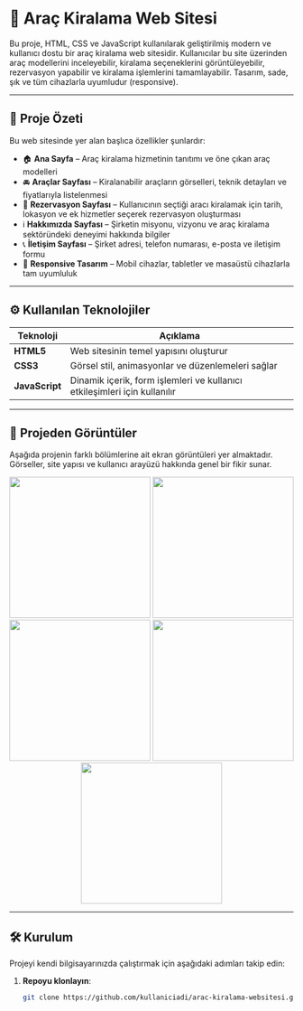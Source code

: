 # 🚗 Araç Kiralama Web Sitesi

Bu proje, HTML, CSS ve JavaScript kullanılarak geliştirilmiş modern ve kullanıcı dostu bir araç kiralama web sitesidir. Kullanıcılar bu site üzerinden araç modellerini inceleyebilir, kiralama seçeneklerini görüntüleyebilir, rezervasyon yapabilir ve kiralama işlemlerini tamamlayabilir. Tasarım, sade, şık ve tüm cihazlarla uyumludur (responsive).

---

## 📌 Proje Özeti

Bu web sitesinde yer alan başlıca özellikler şunlardır:

- 🏠 **Ana Sayfa** – Araç kiralama hizmetinin tanıtımı ve öne çıkan araç modelleri  
- 🚘 **Araçlar Sayfası** – Kiralanabilir araçların görselleri, teknik detayları ve fiyatlarıyla listelenmesi  
- 📝 **Rezervasyon Sayfası** – Kullanıcının seçtiği aracı kiralamak için tarih, lokasyon ve ek hizmetler seçerek rezervasyon oluşturması  
- ℹ️ **Hakkımızda Sayfası** – Şirketin misyonu, vizyonu ve araç kiralama sektöründeki deneyimi hakkında bilgiler  
- 📞 **İletişim Sayfası** – Şirket adresi, telefon numarası, e-posta ve iletişim formu  
- 📱 **Responsive Tasarım** – Mobil cihazlar, tabletler ve masaüstü cihazlarla tam uyumluluk  

---

## ⚙️ Kullanılan Teknolojiler

| Teknoloji      | Açıklama                                           |
|----------------|----------------------------------------------------|
| **HTML5**      | Web sitesinin temel yapısını oluşturur            |
| **CSS3**       | Görsel stil, animasyonlar ve düzenlemeleri sağlar  |
| **JavaScript** | Dinamik içerik, form işlemleri ve kullanıcı etkileşimleri için kullanılır |

---

## 📸 Projeden Görüntüler

Aşağıda projenin farklı bölümlerine ait ekran görüntüleri yer almaktadır. Görseller, site yapısı ve kullanıcı arayüzü hakkında genel bir fikir sunar.

<p align="center"> 
  <img src="https://github.com/user-attachments/assets/9f6b0929-7e90-42dc-8543-33396de33c5c" width="250" /> 
  <img src="https://github.com/user-attachments/assets/a032d9f4-a9d7-4b6c-ab0d-1dd7d0cad108" width="250" /> 
  <img src="https://github.com/user-attachments/assets/fad84344-751d-4e0b-bf4a-45fe57abdd08" width="250" /> 
  <img src="https://github.com/user-attachments/assets/4a5dfab5-0a47-4c1b-9bae-501ca51b8fcf" width="250" /> 
  <img src="https://github.com/user-attachments/assets/27d1daf3-83f5-4e7f-97a3-7a421dc55c7f" width="250" /> 
</p>

---

## 🛠️ Kurulum

Projeyi kendi bilgisayarınızda çalıştırmak için aşağıdaki adımları takip edin:

1. **Repoyu klonlayın**:
   ```bash
   git clone https://github.com/kullaniciadi/arac-kiralama-websitesi.git
